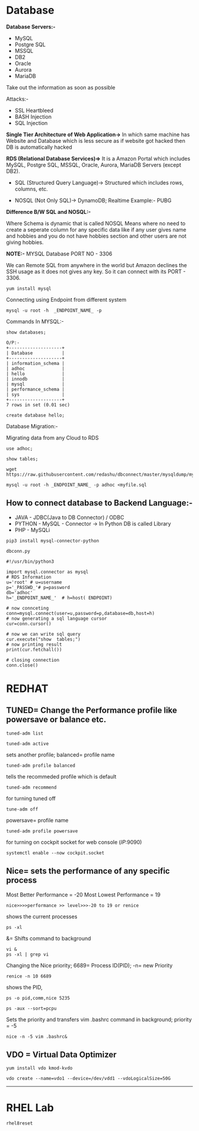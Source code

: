 # **Database**
**Database Servers:-**
* MySQL
* Postgre SQL
* MSSQL
* DB2
* Oracle 
* Aurora
* MariaDB

Take out the information as soon as possible


Attacks:-
* SSL Heartbleed
* BASH Injection
* SQL Injection

**Single Tier Architecture of Web Application->** In which same machine has Website and Database which is less secure as if website got hacked then DB is automatically hacked

**RDS (Relational Database Services)=>** It is a Amazon Portal which includes MySQL, Postgre SQL, MSSQL, Oracle, Aurora, MariaDB Servers (except DB2).

* SQL (Structured Query Language)-> Structured which includes rows, columns, etc.

* NOSQL (Not Only SQL)-> DynamoDB; Realtime Example:- PUBG

**Difference B/W SQL and NOSQL:-**

Where Schema is dynamic that is called NOSQL
Means where no need to create a seperate column for any specific data like if any user gives name and hobbies and you do not have hobbies section and other users are not giving hobbies.


**NOTE:-** MYSQL Database PORT NO - 3306

We can Remote SQL from anywhere in the world but Amazon declines the SSH usage as it does not gives any key. So it can connect with its PORT - 3306.

```
yum install mysql
```
Connecting using Endpoint from different system 
```
mysql -u root -h  _ENDPOINT_NAME_ -p
```
Commands In MYSQL:- 
```
show databases;

O/P:-
+--------------------+
| Database           |
+--------------------+
| information_schema |
| adhoc              |
| hello              |
| innodb             |
| mysql              |
| performance_schema |
| sys                |
+--------------------+
7 rows in set (0.01 sec)
```
```
create database hello;
```
Database Migration:-

Migrating data from any Cloud to RDS

```
use adhoc;
```
```
show tables;
```

```
wget https://raw.githubusercontent.com/redashu/dbconnect/master/mysqldump/myfile.sql
```
```
mysql -u root -h _ENDPOINT_NAME_ -p adhoc <myfile.sql
```

How to connect database to Backend Language:-
---
* JAVA - JDBC(Java to DB Connector) / ODBC
* PYTHON - MySQL - Connector -> In Python DB is called Library
* PHP - MySQLi

```
pip3 install mysql-connector-python
```

```dbconn.py```
```
#!/usr/bin/python3

import mysql.connector as mysql
# RDS Information
u='root' # u=username
p='_PASSWD_'# p=password
db='adhoc'
h='_ENDPOINT_NAME_'  # h=host( ENDPOINT)

# now connceting
conn=mysql.connect(user=u,password=p,database=db,host=h)
# now generating a sql language cursor
cur=conn.cursor()

# now we can write sql query
cur.execute("show  tables;")
# now printing result
print(cur.fetchall())

# closing connection
conn.close()
```
# **REDHAT**

## **TUNED=** Change the Performance profile like powersave or balance etc.

```
tuned-adm list
```
```
tuned-adm active
```
sets another profile; balanced= profile name
```
tuned-adm profile balanced
```
tells the recommeded profile which is default
```
tuned-adm recommend
```
for turning tuned off
```
tune-adm off
```
powersave= profile name
```
tuned-adm profile powersave
```
for turning on cockpit socket for web console (_IP_:9090)
```
systemctl enable --now cockpit.socket
```

## **Nice=** sets the performance of any specific process
Most Better Performance = -20
Most Lowest Performance = 19

```
nice>>>>performance >> level>>>-20 to 19 or renice
```
shows the current processes
```
ps -xl
```
&= Shifts command to background
```
vi &
ps -xl | grep vi
```
Changing the Nice priority; 6689= Process ID(PID); -n= new Priority
```
renice -n 10 6689
```
shows the PID, 
```
ps -o pid,comm,nice 5235
```
```
ps -aux --sort=pcpu
```
Sets the priority and transfers vim .bashrc command in background; priority = -5
```
nice -n -5 vim .bashrc&
```

## **VDO = Virtual Data Optimizer**

```
yum install vdo kmod-kvdo
```
```
vdo create --name=vdo1 --device=/dev/vdd1 --vdoLogicalSize=50G
```
---
# **RHEL Lab**
```
rhel8reset
```

